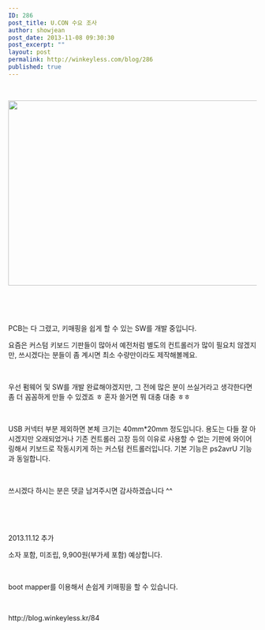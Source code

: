 ```yaml
---
ID: 286
post_title: U.CON 수요 조사
author: showjean
post_date: 2013-11-08 09:30:30
post_excerpt: ""
layout: post
permalink: http://winkeyless.com/blog/286
published: true
---
```

<p><br /></p><p style="text-align: center; clear: none; float: none;"><img src="http://winkeyless.com/blog/wp-content/uploads/1/cfile10.uf.261DA036527CA6CA1E2B52.png" class="aligncenter" width="860" height="375" filename="20131108_162013_001.png" filemime="image/png" /></p><p><br /></p><p><br /></p><p>PCB는 다 그렸고, 키매핑을 쉽게 할 수 있는 SW를 개발 중입니다.<br /></p><p>요즘은 커스텀 키보드 기판들이 많아서 예전처럼 별도의 컨트롤러가 많이 필요치 않겠지만, 쓰시겠다는 분들이 좀 계시면 최소 수량만이라도 제작해볼께요.</p><p><br /></p><p>우선 펌웨어 및 SW를 개발 완료해야겠지만, 그 전에 많은 분이 쓰실거라고 생각한다면 좀 더 꼼꼼하게&nbsp;만들 수 있겠죠 ㅎ 혼자 쓸거면 뭐 대충 대충 ㅎㅎ</p><p><br /></p><p>USB 커넥터 부분 제외하면 본체 크기는 40mm*20mm 정도입니다. 용도는&nbsp;다들 잘 아시겠지만 오래되었거나 기존 컨트롤러 고장 등의 이유로 사용할 수 없는 기판에 와이어링해서 키보드로 작동시키게 하는 커스텀 컨트롤러입니다. 기본 기능은 ps2avrU 기능과 동일합니다.</p><p><br /></p><p>쓰시겠다 하시는 분은 댓글 남겨주시면 감사하겠습니다 ^^</p><p><br /></p><p><br /></p><p>2013.11.12 추가</p><p>소자 포함, 미조립, 9,900원(부가세 포함) 예상합니다.</p><p><br /></p><p>boot mapper를 이용해서 손쉽게 키매핑을 할 수 있습니다.</p><p><br /></p><p>http://blog.winkeyless.kr/84</p><p><br /></p><p><br /></p>